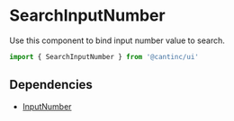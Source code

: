 # SearchInputNumber

Use this component to bind input number value to search.

```typescript
import { SearchInputNumber } from '@cantinc/ui'
```

## Dependencies

- [InputNumber](/interaction/input-number)
